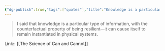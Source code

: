 ```yaml
---
{"dg-publish":true,"tags":["quotes"],"title":"Knowledge is a particular type of information","date":"2021-10-01T11:41:00+03:00","modified_at":"2022-07-17T21:16:20+03:00","permalink":"/quotes/202110011141/","dgHomeLink":false,"dgPassFrontmatter":true}
---
```



> I said that knowledge is a particular type of information, with the counterfactual property of being resilient—it can cause itself to remain instantiated in physical systems. 

Link:: [[The Science of Can and Cannot]]
